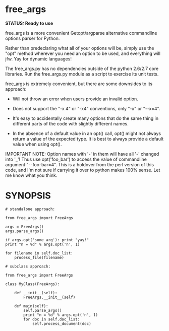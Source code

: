 free_args
=========

**STATUS: Ready to use**

free_args is a more convenient Getopt/argparse alternative commandline options parser for Python.

Rather than predeclaring what all of your options will be, simply use the "opt" method wherever you need an option to be used, and everything will jfw.  Yay for dynamic languages!

The free_args.py has no dependencies outside of the python 2.6/2.7 core libraries.  Run the free_args.py module as a script to exercise its unit tests.

free_args is extremely convenient, but there are some downsides to its approach:

* Will not throw an error when users provide an invalid option.

* Does not support the "-x 4" or "-x4" conventions, only "-x" or "--x=4".

* It's easy to accidentally create many options that do the same thing in different parts of the code with slightly different names.

* In the absence of a default value in an opt() call, opt() might not always return a value of the expected type.  It is best to always provide a default value when using opt().

IMPORTANT NOTE: Option names with '-' in them will have all '-' changed into '_'!  Thus use opt('foo_bar') to access the value of commandline argument "--foo-bar=4".  This is a holdover from the perl version of this code, and I'm not sure if carrying it over to python makes 100% sense.  Let me know what you think.

SYNOPSIS
========

    # standalone approach:

    from free_args import FreeArgs

    args = FreeArgs()
    args.parse_args()

    if args.opt('some_arg'): print "yay!"
    print "n = %d" % args.opt('n', 1)

    for filename in self.doc_list:
        process_file(filename)

    # subclass approach:

    from free_args import FreeArgs

    class MyClass(FreeArgs):

        def __init__(self):
            FreeArgs.__init__(self)

        def main(self):
            self.parse_args()
            print "n = %d" % args.opt('n', 1)
            for doc in self.doc_list:
                self.process_document(doc)
